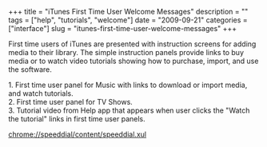 +++
title = "iTunes First Time User Welcome Messages"
description = ""
tags = ["help", "tutorials", "welcome"]
date = "2009-09-21"
categories = ["interface"]
slug = "itunes-first-time-user-welcome-messages"
+++


<p>First time users of iTunes are presented with instruction screens for adding media to their library. The simple instruction panels provide links to buy media or to watch video tutorials showing how to purchase, import, and use the software.</p>
<div id="screens-full" class="clear"><div class="caption">1. First time user panel for Music with links to download or import media, and watch tutorials.</div><div class="fullimg clear"><a href="//konigi.com/media/interface/itunes-first-time-1.png" class="group" rel="group" title="1. First time user panel for Music with links to download or import media, and watch tutorials."><img src="//konigi.com/media/interface/itunes-first-time-1.png" alt="" class="img-responsive"></a></div></div><div id="screens-full" class="clear"><div class="caption">2. First time user panel for TV Shows.</div><div class="fullimg clear"><a href="//konigi.com/media/interface/itunes-first-time-2.png" class="group" rel="group" title="2. First time user panel for TV Shows."><img src="//konigi.com/media/interface/itunes-first-time-2.png" alt="" class="img-responsive"></a></div></div><div id="screens-full" class="clear"><div class="caption">3. Tutorial video from Help app that appears when user clicks the &quot;Watch the tutorial&quot; links in first time user panels.</div><div class="fullimg clear"><a href="//konigi.com/media/interface/itunes-first-time-3.png" class="group" rel="group" title="3. Tutorial video from Help app that appears when user clicks the &quot;Watch the tutorial&quot; lin..."><img src="//konigi.com/media/interface/itunes-first-time-3.png" alt="" class="img-responsive"></a></div></div>        
<p><a href="chrome://speeddial/content/speeddial.xul">chrome://speeddial/content/speeddial.xul</a></p>

